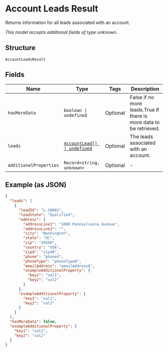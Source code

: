 
# Account Leads Result

Returns information for all leads associated with an account.

*This model accepts additional fields of type unknown.*

## Structure

`AccountLeadsResult`

## Fields

| Name | Type | Tags | Description |
|  --- | --- | --- | --- |
| `hasMoreData` | `boolean \| undefined` | Optional | False if no more leads.True if there is more data to be retrieved. |
| `leads` | [`AccountLead[] \| undefined`](../../doc/models/account-lead.md) | Optional | The leads associated with an account. |
| `additionalProperties` | `Record<string, unknown>` | Optional | - |

## Example (as JSON)

```json
{
  "leads": [
    {
      "leadId": "L-10001",
      "leadState": "Qualified",
      "address": {
        "addressLine1": "1600 Pennsylvania Avenue",
        "addressLine2": "",
        "city": "Washington",
        "state": "DC",
        "zip": "20500",
        "country": "USA",
        "zip4": "zip40",
        "phone": "phone4",
        "phoneType": "phoneType0",
        "emailAddress": "emailAddress6",
        "exampleAdditionalProperty": {
          "key1": "val1",
          "key2": "val2"
        }
      },
      "exampleAdditionalProperty": {
        "key1": "val1",
        "key2": "val2"
      }
    }
  ],
  "hasMoreData": false,
  "exampleAdditionalProperty": {
    "key1": "val1",
    "key2": "val2"
  }
}
```

